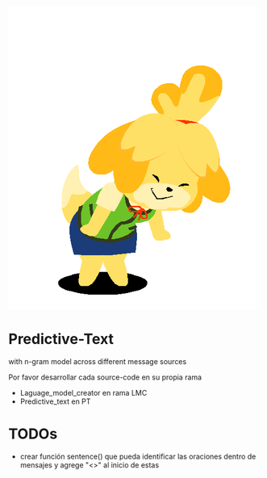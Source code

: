 ![](https://github.com/LuisDogo/Predictive-Text/blob/main/canelita_vibin.gif)
# Predictive-Text

with n-gram model across different message sources

Por favor desarrollar cada source-code en su propia rama

- Laguage_model_creator en rama LMC
- Predictive_text en PT

# TODOs

- crear función sentence() que pueda identificar las oraciones dentro de mensajes y agrege "<>" al inicio  de estas
